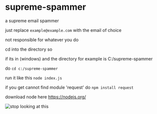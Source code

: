 # supreme-spammer
a supreme email spammer


just replace `example@example.com` with the email of choice

not responsible for whatever you do

cd into the directory so

if its in (windows) and the directory for example is C:/supreme-spammer

do `cd c:/supreme-spammer`

run it like this `node index.js`

if you get cannot find module 'request' do `npm install request`

download node here https://nodejs.org/


![stop looking at this](https://d17ol771963kd3.cloudfront.net/274/logo@2x-ad9deb8b3e176c7111dfd22958bd72630fa42acb2c84b420ba509dc9cd6bd406.png)
